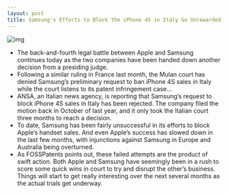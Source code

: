 ```yaml
---
layout: post
title: Samsung's Efforts to Block the iPhone 4S in Italy Go Unrewarded
---
```

![img](http://media.idownloadblog.com/wp-content/uploads/2011/12/iphone-4s-user.jpg)
* The back-and-fourth legal battle between Apple and Samsung continues today as the two companies have been handed down another decision from a presiding judge.
* Following a similar ruling in France last month, the Mulan court has denied Samsung’s preliminary request to ban iPhone 4S sales in Italy while the court listens to its patent infringement case…
* ANSA, an Italian news agency, is reporting that Samsung’s request to block iPhone 4S sales in Italy has been rejected. The company filed the motion back in October of last year, and it only took the Italian court three months to reach a decision.
* To date, Samsung has been fairly unsuccessful in its efforts to block Apple’s handset sales. And even Apple’s success has slowed down in the last few months, with injunctions against Samsung in Europe and Australia being overturned.
* As FOSSPatents points out, these failed attempts are the product of swift action. Both Apple and Samsung have seemingly been in a rush to score some quick wins in court to try and disrupt the other’s business. Things will start to get really interesting over the next several months as the actual trials get underway.

